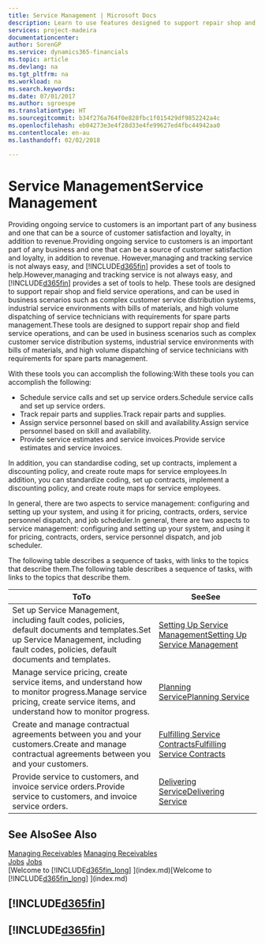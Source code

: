 ```yaml
---
title: Service Management | Microsoft Docs
description: Learn to use features designed to support repair shop and field service operations.
services: project-madeira
documentationcenter: 
author: SorenGP
ms.service: dynamics365-financials
ms.topic: article
ms.devlang: na
ms.tgt_pltfrm: na
ms.workload: na
ms.search.keywords: 
ms.date: 07/01/2017
ms.author: sgroespe
ms.translationtype: HT
ms.sourcegitcommit: b34f276a764f0e828fbc1f015429df9852242a4c
ms.openlocfilehash: eb04273e3e4f28d33e4fe99627ed4fbc44942aa0
ms.contentlocale: en-au
ms.lasthandoff: 02/02/2018

---
```

# <a name="service-management"></a><span data-ttu-id="5bec3-103">Service Management</span><span class="sxs-lookup"><span data-stu-id="5bec3-103">Service Management</span></span>
<span data-ttu-id="5bec3-104">Providing ongoing service to customers is an important part of any business and one that can be a source of customer satisfaction and loyalty, in addition to revenue.</span><span class="sxs-lookup"><span data-stu-id="5bec3-104">Providing ongoing service to customers is an important part of any business and one that can be a source of customer satisfaction and loyalty, in addition to revenue.</span></span> <span data-ttu-id="5bec3-105">However,managing and tracking service is not always easy, and [!INCLUDE[d365fin](includes/d365fin_md.md)] provides a set of tools to help.</span><span class="sxs-lookup"><span data-stu-id="5bec3-105">However,managing and tracking service is not always easy, and [!INCLUDE[d365fin](includes/d365fin_md.md)] provides a set of tools to help.</span></span> <span data-ttu-id="5bec3-106">These tools are designed to support repair shop and field service operations, and can be used in business scenarios such as complex customer service distribution systems, industrial service environments with bills of materials, and high volume dispatching of service technicians with requirements for spare parts management.</span><span class="sxs-lookup"><span data-stu-id="5bec3-106">These tools are designed to support repair shop and field service operations, and can be used in business scenarios such as complex customer service distribution systems, industrial service environments with bills of materials, and high volume dispatching of service technicians with requirements for spare parts management.</span></span>  

 <span data-ttu-id="5bec3-107">With these tools you can accomplish the following:</span><span class="sxs-lookup"><span data-stu-id="5bec3-107">With these tools you can accomplish the following:</span></span>  

* <span data-ttu-id="5bec3-108">Schedule service calls and set up service orders.</span><span class="sxs-lookup"><span data-stu-id="5bec3-108">Schedule service calls and set up service orders.</span></span>  
* <span data-ttu-id="5bec3-109">Track repair parts and supplies.</span><span class="sxs-lookup"><span data-stu-id="5bec3-109">Track repair parts and supplies.</span></span>  
* <span data-ttu-id="5bec3-110">Assign service personnel based on skill and availability.</span><span class="sxs-lookup"><span data-stu-id="5bec3-110">Assign service personnel based on skill and availability.</span></span>  
* <span data-ttu-id="5bec3-111">Provide service estimates and service invoices.</span><span class="sxs-lookup"><span data-stu-id="5bec3-111">Provide service estimates and service invoices.</span></span>  

<span data-ttu-id="5bec3-112">In addition, you can standardise coding, set up contracts, implement a discounting policy, and create route maps for service employees.</span><span class="sxs-lookup"><span data-stu-id="5bec3-112">In addition, you can standardize coding, set up contracts, implement a discounting policy, and create route maps for service employees.</span></span>  

<span data-ttu-id="5bec3-113">In general, there are two aspects to service management: configuring and setting up your system, and using it for pricing, contracts, orders, service personnel dispatch, and job scheduler.</span><span class="sxs-lookup"><span data-stu-id="5bec3-113">In general, there are two aspects to service management: configuring and setting up your system, and using it for pricing, contracts, orders, service personnel dispatch, and job scheduler.</span></span>  

<span data-ttu-id="5bec3-114">The following table describes a sequence of tasks, with links to the topics that describe them.</span><span class="sxs-lookup"><span data-stu-id="5bec3-114">The following table describes a sequence of tasks, with links to the topics that describe them.</span></span>   

|<span data-ttu-id="5bec3-115">**To**</span><span class="sxs-lookup"><span data-stu-id="5bec3-115">**To**</span></span>|<span data-ttu-id="5bec3-116">**See**</span><span class="sxs-lookup"><span data-stu-id="5bec3-116">**See**</span></span>|  
|------------|-------------|  
|<span data-ttu-id="5bec3-117">Set up Service Management, including fault codes, policies, default documents and templates.</span><span class="sxs-lookup"><span data-stu-id="5bec3-117">Set up Service Management, including fault codes, policies, default documents and templates.</span></span>|[<span data-ttu-id="5bec3-118">Setting Up Service Management</span><span class="sxs-lookup"><span data-stu-id="5bec3-118">Setting Up Service Management</span></span>](service-setup-service.md)|  
|<span data-ttu-id="5bec3-119">Manage service pricing, create service items, and understand how to monitor progress.</span><span class="sxs-lookup"><span data-stu-id="5bec3-119">Manage service pricing, create service items, and understand how to monitor progress.</span></span>|[<span data-ttu-id="5bec3-120">Planning Service</span><span class="sxs-lookup"><span data-stu-id="5bec3-120">Planning Service</span></span>](service-plan-service.md)|  
|<span data-ttu-id="5bec3-121">Create and manage contractual agreements between you and your customers.</span><span class="sxs-lookup"><span data-stu-id="5bec3-121">Create and manage contractual agreements between you and your customers.</span></span>|[<span data-ttu-id="5bec3-122">Fulfilling Service Contracts</span><span class="sxs-lookup"><span data-stu-id="5bec3-122">Fulfilling Service Contracts</span></span>](service-fulfill-service-contracts.md)|  
|<span data-ttu-id="5bec3-123">Provide service to customers, and invoice service orders.</span><span class="sxs-lookup"><span data-stu-id="5bec3-123">Provide service to customers, and invoice service orders.</span></span>|[<span data-ttu-id="5bec3-124">Delivering Service</span><span class="sxs-lookup"><span data-stu-id="5bec3-124">Delivering Service</span></span>](service-deliver-service.md)|  

## <a name="see-also"></a><span data-ttu-id="5bec3-125">See Also</span><span class="sxs-lookup"><span data-stu-id="5bec3-125">See Also</span></span>  
<span data-ttu-id="5bec3-126">[Managing Receivables](receivables-manage-receivables.md) </span><span class="sxs-lookup"><span data-stu-id="5bec3-126">[Managing Receivables](receivables-manage-receivables.md) </span></span>  
<span data-ttu-id="5bec3-127">[Jobs](projects-how-create-jobs.md) </span><span class="sxs-lookup"><span data-stu-id="5bec3-127">[Jobs](projects-how-create-jobs.md) </span></span>  
<span data-ttu-id="5bec3-128">[Welcome to [!INCLUDE[d365fin_long](includes/d365fin_long_md.md)] ](index.md)</span><span class="sxs-lookup"><span data-stu-id="5bec3-128">[Welcome to [!INCLUDE[d365fin_long](includes/d365fin_long_md.md)] ](index.md)</span></span>

## [!INCLUDE[d365fin](includes/free_trial_md.md)]  
## [!INCLUDE[d365fin](includes/training_link_md.md)]

